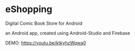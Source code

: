 # eShopping
Digital Comic Book Store for Android

an Android app, created using Android-Studio and Firebase

DEMO:
https://youtu.be/ktkyhzWqwa0
